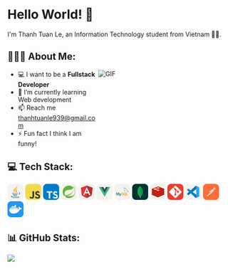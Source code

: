 # Hello World! 👋
 I'm Thanh Tuan Le, an Information Technology student from Vietnam 👨‍💻.

## 👨🏻‍💻 About Me:
<img align="right" alt="GIF" width="300" height="150" src="https://th.bing.com/th/id/R.850477fed08bfe98598082bcd309ce70?rik=9l9aIUrNeKA%2fPw&pid=ImgRaw&r=0" />

- 💻 I want to be a **Fullstack Developer**
- 🌱 I’m currently learning Web development
- 📫 Reach me thanhtuanle939@gmail.com
- ⚡ Fun fact I think I am funny!
  
## 💻 Tech Stack:
<code><img height="36" src="https://github.com/tandpfun/skill-icons/blob/main/icons/Java-Light.svg"></code>
<code><img height="36" src="https://github.com/tandpfun/skill-icons/blob/main/icons/JavaScript.svg"></code>
<code><img height="36" src="https://github.com/tandpfun/skill-icons/blob/main/icons/TypeScript.svg"></code>
<code><img height="36" src="https://github.com/tandpfun/skill-icons/blob/main/icons/Spring-Light.svg"></code>
<code><img height="36" src="https://github.com/tandpfun/skill-icons/blob/main/icons/Angular-Light.svg"></code>
<code><img height="36" src="https://github.com/tandpfun/skill-icons/blob/main/icons/VueJS-Light.svg"></code>
<code><img height="36" src="https://github.com/tandpfun/skill-icons/blob/main/icons/MySQL-Light.svg"></code>
<code><img height="36" src="https://github.com/tandpfun/skill-icons/blob/main/icons/MongoDB.svg"></code>
<code><img height="36" src="https://github.com/tandpfun/skill-icons/blob/main/icons/Redis-Light.svg"></code>
<code><img height="36" src="https://github.com/tandpfun/skill-icons/blob/main/icons/Git.svg"></code>
<code><img height="36" src="https://github.com/tandpfun/skill-icons/blob/main/icons/VSCode-Light.svg"></code>
<code><img height="36" src="https://github.com/tandpfun/skill-icons/blob/main/icons/Postman.svg"></code>
<code><img height="36" src="https://github.com/tandpfun/skill-icons/blob/main/icons/Docker.svg"></code>

## 📊 GitHub Stats:
![](https://github-readme-stats.vercel.app/api?username=lethanhtuan939&theme=radical&hide_border=false&include_all_commits=false&count_private=false)<br/>

